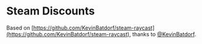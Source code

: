 # Steam Discounts

Based on [https://github.com/KevinBatdorf/steam-raycast](https://github.com/KevinBatdorf/steam-raycast), thanks to [@KevinBatdorf](https://github.com/KevinBatdorf).
